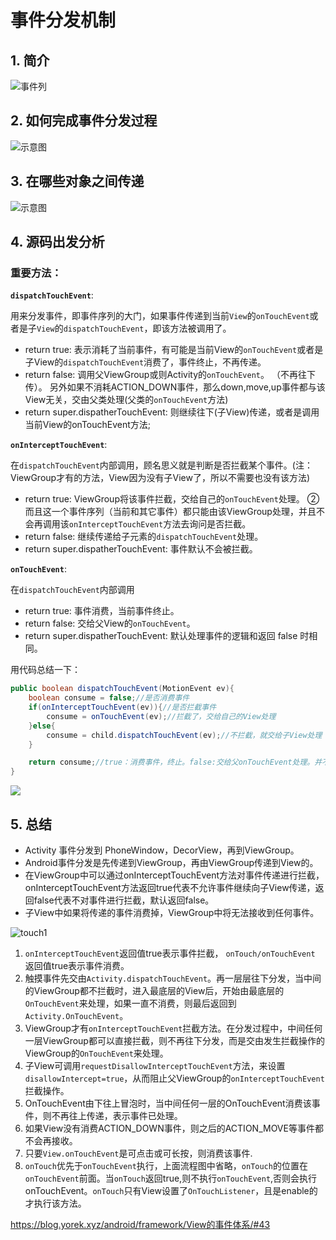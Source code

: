 # 事件分发机制

## 1. 简介

![事件列](http://upload-images.jianshu.io/upload_images/944365-79b1e86793514e99.png?imageMogr2/auto-orient/strip%7CimageView2/2/w/1240)

## 2. 如何完成事件分发过程

![示意图](http://upload-images.jianshu.io/upload_images/944365-7c6642f518ffa3d2.png?imageMogr2/auto-orient/strip%7CimageView2/2/w/1240)

## 3. 在哪些对象之间传递

![示意图](http://upload-images.jianshu.io/upload_images/944365-02c588300f6ad741.png?imageMogr2/auto-orient/strip%7CimageView2/2/w/1240)

## 4. 源码出发分析

### 重要方法：

**`dispatchTouchEvent`**:

用来分发事件，即事件序列的大门，如果事件传递到当前`View`的`onTouchEvent`或者是子`View`的`dispatchTouchEvent`，即该方法被调用了。 

- return true: 表示消耗了当前事件，有可能是当前View的`onTouchEvent`或者是子View的`dispatchTouchEvent`消费了，事件终止，不再传递。 
- return false: 调用父ViewGroup或则Activity的`onTouchEvent`。 （不再往下传）。 另外如果不消耗ACTION_DOWN事件，那么down,move,up事件都与该View无关，交由父类处理(父类的`onTouchEvent`方法) 
- return super.dispatherTouchEvent: 则继续往下(子View)传递，或者是调用当前View的onTouchEvent方法;

**`onInterceptTouchEvent`**:

在`dispatchTouchEvent`内部调用，顾名思义就是判断是否拦截某个事件。(注：ViewGroup才有的方法，View因为没有子View了，所以不需要也没有该方法) 

- return true: ViewGroup将该事件拦截，交给自己的`onTouchEvent`处理。 ②而且这一个事件序列（当前和其它事件）都只能由该ViewGroup处理，并且不会再调用该`onInterceptTouchEvent`方法去询问是否拦截。 
- return false: 继续传递给子元素的`dispatchTouchEvent`处理。 
- return super.dispatherTouchEvent: 事件默认不会被拦截。

**`onTouchEvent`**:

在`dispatchTouchEvent`内部调用 

- return true: 事件消费，当前事件终止。 
- return false: 交给父View的`onTouchEvent`。 
- return super.dispatherTouchEvent: 默认处理事件的逻辑和返回 false 时相同。

用代码总结一下：

```java
public boolean dispatchTouchEvent(MotionEvent ev){
    boolean consume = false;//是否消费事件
    if(onInterceptTouchEvent(ev)){//是否拦截事件
        consume = onTouchEvent(ev);//拦截了，交给自己的View处理
    }else{
        consume = child.dispatchTouchEvent(ev);//不拦截，就交给子View处理
    }

    return consume;//true：消费事件，终止。false:交给父onTouchEvent处理。并不再往下传递当前事件。
}
```



![](https://user-gold-cdn.xitu.io/2017/8/27/6dfe57dcd7710c6cd7093b5c3a3addb9?imageslim)



## 5. 总结

- Activity 事件分发到 PhoneWindow，DecorView，再到ViewGroup。
- Android事件分发是先传递到ViewGroup，再由ViewGroup传递到View的。
- 在ViewGroup中可以通过onInterceptTouchEvent方法对事件传递进行拦截，onInterceptTouchEvent方法返回true代表不允许事件继续向子View传递，返回false代表不对事件进行拦截，默认返回false。
- 子View中如果将传递的事件消费掉，ViewGroup中将无法接收到任何事件。



![touch1](http://gityuan.com/images/touch/touch1.jpg)





1. `onInterceptTouchEvent`返回值true表示事件拦截， `onTouch/onTouchEvent` 返回值true表示事件消费。
2. 触摸事件先交由`Activity.dispatchTouchEvent`。再一层层往下分发，当中间的ViewGroup都不拦截时，进入最底层的View后，开始由最底层的`OnTouchEvent`来处理，如果一直不消费，则最后返回到`Activity.OnTouchEvent`。
3. ViewGroup才有`onInterceptTouchEvent`拦截方法。在分发过程中，中间任何一层ViewGroup都可以直接拦截，则不再往下分发，而是交由发生拦截操作的ViewGroup的`OnTouchEvent`来处理。
4. 子View可调用`requestDisallowInterceptTouchEvent`方法，来设置`disallowIntercept=true`，从而阻止父ViewGroup的`onInterceptTouchEvent`拦截操作。
5. OnTouchEvent由下往上冒泡时，当中间任何一层的OnTouchEvent消费该事件，则不再往上传递，表示事件已处理。
6. 如果View没有消费ACTION_DOWN事件，则之后的ACTION_MOVE等事件都不会再接收。
7. 只要`View.onTouchEvent`是可点击或可长按，则消费该事件.
8. `onTouch`优先于`onTouchEvent`执行，上面流程图中省略，`onTouch`的位置在`onTouchEvent`前面。当`onTouch`返回true,则不执行`onTouchEvent`,否则会执行onTouchEvent。`onTouch`只有View设置了`OnTouchListener`，且是enable的才执行该方法。



https://blog.yorek.xyz/android/framework/View的事件体系/#43
